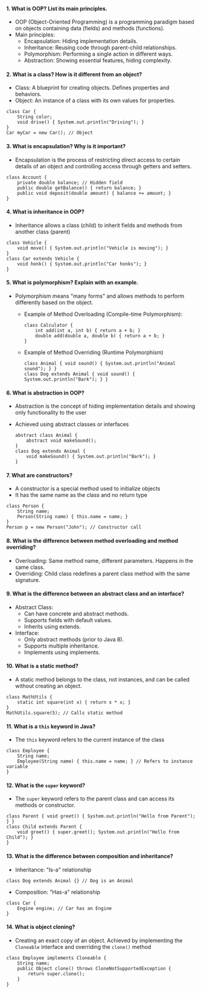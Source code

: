 #### 1. What is OOP? List its main principles.
- OOP (Object-Oriented Programming) is a programming paradigm based on objects containing data (fields) and methods (functions).
- Main principles:
    - Encapsulation: Hiding implementation details.
    - Inheritance: Reusing code through parent-child relationships.
    - Polymorphism: Performing a single action in different ways.
    - Abstraction: Showing essential features, hiding complexity.

#### 2. What is a class? How is it different from an object?
- Class: A blueprint for creating objects. Defines properties and behaviors.
- Object: An instance of a class with its own values for properties.

```code
class Car {
    String color;
    void drive() { System.out.println("Driving"); }
}
Car myCar = new Car(); // Object
```

#### 3. What is encapsulation? Why is it important?
- Encapsulation is the process of restricting direct access to certain details of an object and controlling access through getters and setters.

```code
class Account {
    private double balance; // Hidden field
    public double getBalance() { return balance; }
    public void deposit(double amount) { balance += amount; }
}
```

#### 4. What is inheritance in OOP?
- Inheritance allows a class (child) to inherit fields and methods from another class (parent)

```code
class Vehicle {
    void move() { System.out.println("Vehicle is moving"); }
}
class Car extends Vehicle {
    void honk() { System.out.println("Car honks"); }
}
```

#### 5. What is polymorphism? Explain with an example.
- Polymorphism means "many forms" and allows methods to perform differently based on the object.
    - Example of Method Overloading (Compile-time Polymorphism):

        ```code
        class Calculator {
            int add(int a, int b) { return a + b; }
            double add(double a, double b) { return a + b; }
        }
        ```

    - Example of Method Overriding (Runtime Polymorphism)

        ```code
        class Animal { void sound() { System.out.println("Animal sound"); } }
        class Dog extends Animal { void sound() { System.out.println("Bark"); } }
        ```

#### 6. What is abstraction in OOP?
- Abstraction is the concept of hiding implementation details and showing only functionality to the user
- Achieved using abstract classes or interfaces

    ```code
    abstract class Animal {
        abstract void makeSound();
    }
    class Dog extends Animal {
        void makeSound() { System.out.println("Bark"); }
    }
    ```

#### 7. What are constructors?
- A constructor is a special method used to initialize objects
- It has the same name as the class and no return type

```code
class Person {
    String name;
    Person(String name) { this.name = name; }
}
Person p = new Person("John"); // Constructor call
```

#### 8. What is the difference between method overloading and method overriding?
- Overloading: Same method name, different parameters. Happens in the same class.
- Overriding: Child class redefines a parent class method with the same signature.

#### 9. What is the difference between an abstract class and an interface?
- Abstract Class:
    - Can have concrete and abstract methods.
    - Supports fields with default values.
    - Inherits using extends.
- Interface:
    - Only abstract methods (prior to Java 8).
    - Supports multiple inheritance.
    - Implements using implements.

#### 10. What is a static method?
- A static method belongs to the class, not instances, and can be called without creating an object.

```code
class MathUtils {
    static int square(int x) { return x * x; }
}
MathUtils.square(5); // Calls static method
```

#### 11. What is a `this` keyword in Java?
- The `this` keyword refers to the current instance of the class

```code
class Employee {
    String name;
    Employee(String name) { this.name = name; } // Refers to instance variable
}
```

#### 12. What is the `super` keyword?
- The `super` keyword refers to the parent class and can access its methods or constructor.

```code
class Parent { void greet() { System.out.println("Hello from Parent"); } }
class Child extends Parent {
    void greet() { super.greet(); System.out.println("Hello from Child"); }
}
```

#### 13. What is the difference between composition and inheritance?
- Inheritance: "Is-a" relationship
```code
class Dog extends Animal {} // Dog is an Animal
```
- Composition: "Has-a" relationship
```code
class Car {
    Engine engine; // Car has an Engine
}
```

#### 14. What is object cloning?
- Creating an exact copy of an object. Achieved by implementing the `Cloneable` interface and overriding the `clone()` method

```code
class Employee implements Cloneable {
    String name;
    public Object clone() throws CloneNotSupportedException {
        return super.clone();
    }
}
```





